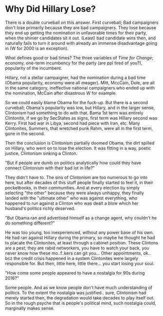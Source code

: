 # Why Did Hillary Lose?

There is a double curveball on this answer. First curveball; Bad
campaigners don't lose primarily because they are bad
campaigners. They lose because they end up getting the nomination in
unfavorable times for their party, when the shinier candidates sit it
out. (Least) bad candidate wins then, and naturally fails to turn it
around with already an immense disadvantage going in (W for 2000 is an
exception).

What defines good or bad times? The three variables of *Time for
Change*; economy, one-term incumbency for the party (are ppl tired of
you?), popularity of the incumbent.

Hillary, not a stellar campaigner, had the nomination during a bad
time (Obama popularity, economy were all meager). Mitt, MccCain, Dole,
are all in the same category, ineffective national campaigners who
ended up with the nomination, McCain after disastrous W for
example.

So we could easily blame Obama for the fuck-up. But there is a second
curveball; Obama's popularity was low, but Hillary, and in the larger
sense, Clintonism had something to do with that. Bama 1st term was
entirely Clintonite, if we go by SecStates as signs, first term was
Hillary second was Kerry. First had war in Libya, second had piece
with Iran, etc. Many Clintonites, Summers, that wretched punk Rahm,
were all in the first term, gone in the second.

Then the conclusion is Clintonism partially doomed Obama, the dirt
spilled on Hillary, who went on to lose the election. It was fitting
in a way, poetic justice, Clintonism sinking a Clinton.

"But if people are dumb on politics analytically how could they have
connect Clintonism with their bad lot in life?"

They didn't have to. The sins of Clintonism are too numerous to go
into here, but after decades of this stuff people finally started to
feel it, in their pocketbooks, in their communities. And at every
election by simply selecting "the other" because they were always
unhappy, they finally landed with the "ultimate other" who was against
everything, who happened to run against a Clinton who was dealt a blow
which her husband's politics richly deserved.

"But Obama ran and advertised himself as a change agent, why couldn't
he do something different?"

He was too young, too inexperienced, without any power base of his
own. He had ran against Hillary during the primary, so maybe he
thought he had to placate the Clintonites, at least through a cabinet
position. These Clintons are a pest; they are rabid networkers, you
have to watch your back, you never know how these mo..f..kers can git
you... Other appointments, ok.. bcz the credit crisis happened in a
system Clintonites were largely responsible for. But then, little
here, little there... you start losing your soul. 

"How come some people appeared to have a nostalgia for 90s during 2016?"

Some people. And as we know people don't have much understanding of
politics. To the extent the nostalgia was justified..  sure,
Clintonism had merely started then, the degradation would take decades
to play itself out. So in the rough psyche that is people's political
mind, such nostalgia could, marginally makes sense.
